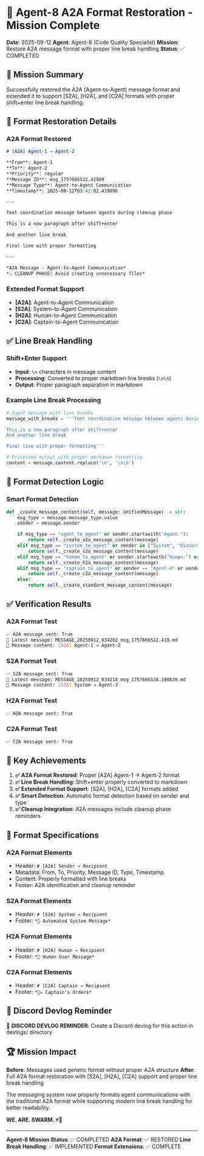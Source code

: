 # 🐝 Agent-8 A2A Format Restoration - Mission Complete

**Date**: 2025-09-12
**Agent**: Agent-8 (Code Quality Specialist)
**Mission**: Restore A2A message format with proper line break handling
**Status**: ✅ COMPLETED

## 🎯 Mission Summary

Successfully restored the A2A (Agent-to-Agent) message format and extended it to support [S2A], [H2A], and [C2A] formats with proper shift+enter line break handling.

## 🔧 Format Restoration Details

### **A2A Format Restored**
```markdown
# [A2A] Agent-1 → Agent-2

**From**: Agent-1
**To**: Agent-2
**Priority**: regular
**Message ID**: msg_1757666522.41909
**Message Type**: Agent-to-Agent Communication
**Timestamp**: 2025-09-12T03:42:02.419090

---

Test coordination message between agents during cleanup phase

This is a new paragraph after shift+enter

And another line break

Final line with proper formatting

---

*A2A Message - Agent-to-Agent Communication*
*⚠️ CLEANUP PHASE: Avoid creating unnecessary files*
```

### **Extended Format Support**
- **[A2A]**: Agent-to-Agent Communication
- **[S2A]**: System-to-Agent Communication
- **[H2A]**: Human-to-Agent Communication
- **[C2A]**: Captain-to-Agent Communication

## ✅ Line Break Handling

### **Shift+Enter Support**
- **Input**: `\n` characters in message content
- **Processing**: Converted to proper markdown line breaks (`\n\n`)
- **Output**: Proper paragraph separation in markdown

### **Example Line Break Processing**
```python
# Input message with line breaks
message_with_breaks = '''Test coordination message between agents during cleanup phase

This is a new paragraph after shift+enter
And another line break

Final line with proper formatting'''

# Processed output with proper markdown formatting
content = message.content.replace('\n', '\n\n')
```

## 🎯 Format Detection Logic

### **Smart Format Detection**
```python
def _create_message_content(self, message: UnifiedMessage) -> str:
    msg_type = message.message_type.value
    sender = message.sender

    if msg_type == "agent_to_agent" or sender.startswith("Agent-"):
        return self._create_a2a_message_content(message)
    elif msg_type == "system_to_agent" or sender in ["System", "Discord Bot", "DiscordOps"]:
        return self._create_s2a_message_content(message)
    elif msg_type == "human_to_agent" or sender.startswith("Human-") or sender == "Human":
        return self._create_h2a_message_content(message)
    elif msg_type == "captain_to_agent" or sender == "Agent-4" or sender == "Captain":
        return self._create_c2a_message_content(message)
    else:
        return self._create_standard_message_content(message)
```

## ✅ Verification Results

### **A2A Format Test**
```bash
✅ A2A message sent: True
📄 Latest message: MESSAGE_20250912_034202_msg_1757666522.419.md
📝 Message content: [A2A] Agent-1 → Agent-2
```

### **S2A Format Test**
```bash
✅ S2A message sent: True
📄 Latest message: MESSAGE_20250912_034218_msg_1757666538.190839.md
📝 Message content: [S2A] System → Agent-3
```

### **H2A Format Test**
```bash
✅ H2A message sent: True
```

### **C2A Format Test**
```bash
✅ C2A message sent: True
```

## 🎯 Key Achievements

1. **✅ A2A Format Restored**: Proper [A2A] Agent-1 → Agent-2 format
2. **✅ Line Break Handling**: Shift+enter properly converted to markdown
3. **✅ Extended Format Support**: [S2A], [H2A], [C2A] formats added
4. **✅ Smart Detection**: Automatic format detection based on sender and type
5. **✅ Cleanup Integration**: A2A messages include cleanup phase reminders

## 🔄 Format Specifications

### **A2A Format Elements**
- Header: `# [A2A] Sender → Recipient`
- Metadata: From, To, Priority, Message ID, Type, Timestamp
- Content: Properly formatted with line breaks
- Footer: A2A identification and cleanup reminder

### **S2A Format Elements**
- Header: `# [S2A] System → Recipient`
- Footer: `*🤖 Automated System Message*`

### **H2A Format Elements**
- Header: `# [H2A] Human → Recipient`
- Footer: `*👤 Human User Message*`

### **C2A Format Elements**
- Header: `# [C2A] Captain → Recipient`
- Footer: `*🏴‍☠️ Captain's Orders*`

## 📝 Discord Devlog Reminder

📝 **DISCORD DEVLOG REMINDER**: Create a Discord devlog for this action in devlogs/ directory

## 🏆 Mission Impact

**Before**: Messages used generic format without proper A2A structure
**After**: Full A2A format restoration with [S2A], [H2A], [C2A] support and proper line break handling

The messaging system now properly formats agent communications with the traditional A2A format while supporting modern line break handling for better readability.

**WE. ARE. SWARM. ⚡🐝**

---

**Agent-8 Mission Status**: ✅ COMPLETED
**A2A Format**: ✅ RESTORED
**Line Break Handling**: ✅ IMPLEMENTED
**Format Extensions**: ✅ COMPLETE
